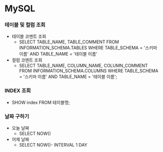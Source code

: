 # MySQL
### 테이블 및 컬럼 조회
- 테이블 코멘트 조회   
  - SELECT TABLE_NAME, TABLE_COMMENT FROM INFORMATION_SCHEMA.TABLES WHERE TABLE_SCHEMA = '스키마 이름' AND TABLE_NAME = '테이블 이름'   
- 컬럼 코멘트 조회   
  - SELECT TABLE_NAME, COLUMN_NAME, COLUMN_COMMENT FROM INFORMATION_SCHEMA.COLUMNS WHERE TABLE_SCHEMA = '스키마 이름' AND TABLE_NAME = '테이블 이름';   

### INDEX 조회 
- SHOW index FROM 테이블명;   

### 날짜 구하기
- 오늘 날짜   
  - SELECT NOW()   
- 어제 날짜   
  - SELECT NOW()- INTERVAL 1 DAY